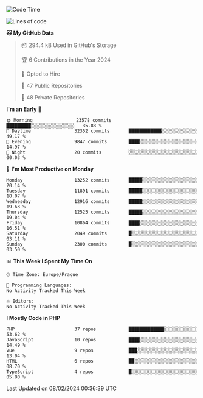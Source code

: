 <!--START_SECTION:waka-->
![Code Time](http://img.shields.io/badge/Code%20Time-1%2C583%20hrs%2058%20mins-blue)

![Lines of code](https://img.shields.io/badge/From%20Hello%20World%20I%27ve%20Written-20.7%20million%20lines%20of%20code-blue)

**🐱 My GitHub Data** 

> 📦 294.4 kB Used in GitHub's Storage 
 > 
> 🏆 6 Contributions in the Year 2024
 > 
> 💼 Opted to Hire
 > 
> 📜 47 Public Repositories 
 > 
> 🔑 48 Private Repositories 
 > 
**I'm an Early 🐤** 

```text
🌞 Morning                23578 commits       █████████░░░░░░░░░░░░░░░░   35.83 % 
🌆 Daytime                32352 commits       ████████████░░░░░░░░░░░░░   49.17 % 
🌃 Evening                9847 commits        ████░░░░░░░░░░░░░░░░░░░░░   14.97 % 
🌙 Night                  20 commits          ░░░░░░░░░░░░░░░░░░░░░░░░░   00.03 % 
```
📅 **I'm Most Productive on Monday** 

```text
Monday                   13252 commits       █████░░░░░░░░░░░░░░░░░░░░   20.14 % 
Tuesday                  11891 commits       █████░░░░░░░░░░░░░░░░░░░░   18.07 % 
Wednesday                12916 commits       █████░░░░░░░░░░░░░░░░░░░░   19.63 % 
Thursday                 12525 commits       █████░░░░░░░░░░░░░░░░░░░░   19.04 % 
Friday                   10864 commits       ████░░░░░░░░░░░░░░░░░░░░░   16.51 % 
Saturday                 2049 commits        █░░░░░░░░░░░░░░░░░░░░░░░░   03.11 % 
Sunday                   2300 commits        █░░░░░░░░░░░░░░░░░░░░░░░░   03.50 % 
```


📊 **This Week I Spent My Time On** 

```text
🕑︎ Time Zone: Europe/Prague

💬 Programming Languages: 
No Activity Tracked This Week

🔥 Editors: 
No Activity Tracked This Week
```

**I Mostly Code in PHP** 

```text
PHP                      37 repos            █████████████░░░░░░░░░░░░   53.62 % 
JavaScript               10 repos            ████░░░░░░░░░░░░░░░░░░░░░   14.49 % 
Vue                      9 repos             ███░░░░░░░░░░░░░░░░░░░░░░   13.04 % 
HTML                     6 repos             ██░░░░░░░░░░░░░░░░░░░░░░░   08.70 % 
TypeScript               4 repos             █░░░░░░░░░░░░░░░░░░░░░░░░   05.80 % 
```




 Last Updated on 08/02/2024 00:36:39 UTC
<!--END_SECTION:waka-->
<!--
**AlexKratky/AlexKratky** is a ✨ _special_ ✨ repository because its `README.md` (this file) appears on your GitHub profile.

Here are some ideas to get you started:

- 🔭 I’m currently working on ...
- 🌱 I’m currently learning ...
- 👯 I’m looking to collaborate on ...
- 🤔 I’m looking for help with ...
- 💬 Ask me about ...
- 📫 How to reach me: ...
- 😄 Pronouns: ...
- ⚡ Fun fact: ...
-->
